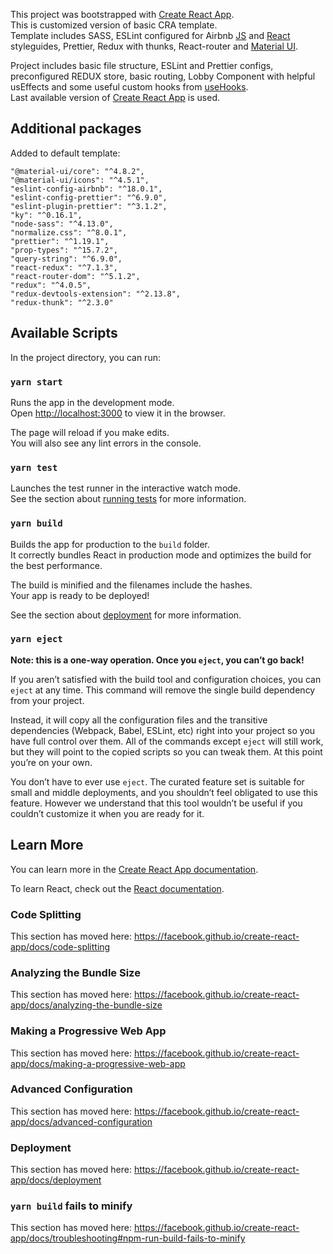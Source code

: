 This project was bootstrapped with [Create React App](https://github.com/facebook/create-react-app).<br />
This is customized version of basic CRA template.<br />
Template includes SASS, ESLint configured for Airbnb [JS](https://github.com/airbnb/javascript) and [React](https://github.com/airbnb/javascript/tree/master/react) styleguides, Prettier, Redux with thunks, React-router and [Material UI](https://material-ui.com/ru/).<br />

Project includes basic file structure, ESLint and Prettier configs, preconfigured REDUX store, basic routing, Lobby Component with helpful usEffects and some useful custom hooks from [useHooks](https://usehooks.com/).<br />
Last available version of [Create React App](https://github.com/facebook/create-react-app) is used.<br />

## Additional packages

Added to default  template:<br />

    "@material-ui/core": "^4.8.2",
    "@material-ui/icons": "^4.5.1",
    "eslint-config-airbnb": "^18.0.1",
    "eslint-config-prettier": "^6.9.0",
    "eslint-plugin-prettier": "^3.1.2",
    "ky": "^0.16.1",
    "node-sass": "^4.13.0",
    "normalize.css": "^8.0.1",
    "prettier": "^1.19.1",
    "prop-types": "^15.7.2",
    "query-string": "^6.9.0",
    "react-redux": "^7.1.3",
    "react-router-dom": "^5.1.2",
    "redux": "^4.0.5",
    "redux-devtools-extension": "^2.13.8",
    "redux-thunk": "^2.3.0"

## Available Scripts

In the project directory, you can run:

### `yarn start`

Runs the app in the development mode.<br />
Open [http://localhost:3000](http://localhost:3000) to view it in the browser.

The page will reload if you make edits.<br />
You will also see any lint errors in the console.

### `yarn test`

Launches the test runner in the interactive watch mode.<br />
See the section about [running tests](https://facebook.github.io/create-react-app/docs/running-tests) for more information.

### `yarn build`

Builds the app for production to the `build` folder.<br />
It correctly bundles React in production mode and optimizes the build for the best performance.

The build is minified and the filenames include the hashes.<br />
Your app is ready to be deployed!

See the section about [deployment](https://facebook.github.io/create-react-app/docs/deployment) for more information.

### `yarn eject`

**Note: this is a one-way operation. Once you `eject`, you can’t go back!**

If you aren’t satisfied with the build tool and configuration choices, you can `eject` at any time. This command will remove the single build dependency from your project.

Instead, it will copy all the configuration files and the transitive dependencies (Webpack, Babel, ESLint, etc) right into your project so you have full control over them. All of the commands except `eject` will still work, but they will point to the copied scripts so you can tweak them. At this point you’re on your own.

You don’t have to ever use `eject`. The curated feature set is suitable for small and middle deployments, and you shouldn’t feel obligated to use this feature. However we understand that this tool wouldn’t be useful if you couldn’t customize it when you are ready for it.

## Learn More

You can learn more in the [Create React App documentation](https://facebook.github.io/create-react-app/docs/getting-started).

To learn React, check out the [React documentation](https://reactjs.org/).

### Code Splitting

This section has moved here: https://facebook.github.io/create-react-app/docs/code-splitting

### Analyzing the Bundle Size

This section has moved here: https://facebook.github.io/create-react-app/docs/analyzing-the-bundle-size

### Making a Progressive Web App

This section has moved here: https://facebook.github.io/create-react-app/docs/making-a-progressive-web-app

### Advanced Configuration

This section has moved here: https://facebook.github.io/create-react-app/docs/advanced-configuration

### Deployment

This section has moved here: https://facebook.github.io/create-react-app/docs/deployment

### `yarn build` fails to minify

This section has moved here: https://facebook.github.io/create-react-app/docs/troubleshooting#npm-run-build-fails-to-minify
